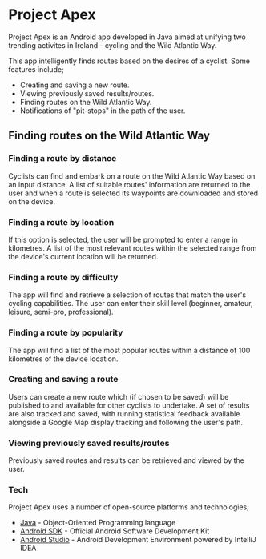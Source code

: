 # Project Apex

Project Apex is an Android app developed in Java aimed at unifying two trending activites in Ireland - cycling and the Wild Atlantic Way. 

This app intelligently finds routes based on the desires of a cyclist. Some features include;
  - Creating and saving a new route.
  - Viewing previously saved results/routes.
  - Finding routes on the Wild Atlantic Way.
  - Notifications of "pit-stops" in the path of the user.

## Finding routes on the Wild Atlantic Way

### Finding a route by distance

Cyclists can find and embark on a route on the Wild Atlantic Way based on an input distance. A list of suitable routes' information are returned to the user and when a route is selected its waypoints are downloaded and stored on the device.

### Finding a route by location

If this option is selected, the user will be prompted to enter a range in kilometres. A list of the most relevant routes within the selected range from the device's current location will be returned.

### Finding a route by difficulty

The app will find and retrieve a selection of routes that match the user's cycling capabilities. The user can enter their skill level (beginner, amateur, leisure, semi-pro, professional).

### Finding a route by popularity

The app will find a list of the most popular routes within a distance of 100 kilometres of the device location.

### Creating and saving a route

Users can create a new route which (if chosen to be saved) will be published to and available for other cyclists to undertake. A set of results are also tracked and saved, with running statistical feedback available alongside a Google Map display tracking and following the user's path.

### Viewing previously saved results/routes

Previously saved routes and results can be retrieved and viewed by the user.


### Tech

Project Apex uses a number of open-source platforms and technologies;

* [Java] - Object-Oriented Programming language
* [Android SDK] - Official Android Software Development Kit
* [Android Studio] - Android Development Environment powered by IntelliJ IDEA


[Java]:http://www.java.com/en/
[Android SDK]:http://developer.android.com/sdk/index.html
[Android Studio]:http://developer.android.com/tools/studio/index.html


